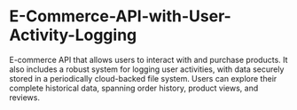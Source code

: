 # E-Commerce-API-with-User-Activity-Logging
 E-commerce API that allows users to interact with and purchase products. It also includes a robust system for logging user activities, with data securely stored in a periodically cloud-backed file system. Users can explore their complete historical data, spanning order history, product views, and reviews.
